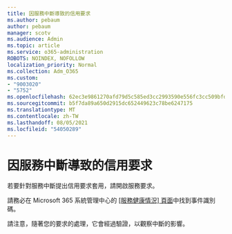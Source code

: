 ```yaml
---
title: 因服務中斷導致的信用要求
ms.author: pebaum
author: pebaum
manager: scotv
ms.audience: Admin
ms.topic: article
ms.service: o365-administration
ROBOTS: NOINDEX, NOFOLLOW
localization_priority: Normal
ms.collection: Adm_O365
ms.custom:
- "9003020"
- "5752"
ms.openlocfilehash: 62ec3e9861270afd79d5c585ed3cc2993590e556fc3cc509bfda3e5d28850f0c
ms.sourcegitcommit: b5f7da89a650d2915dc652449623c78be6247175
ms.translationtype: MT
ms.contentlocale: zh-TW
ms.lasthandoff: 08/05/2021
ms.locfileid: "54050289"
---
```

# <a name="credit-request-due-to-a-service-outage"></a>因服務中斷導致的信用要求

若要針對服務中斷提出信用要求套用，請開啟服務要求。

請務必在 Microsoft 365 系統管理中心的 [[服務健康情況] 頁面](https://docs.microsoft.com/office365/enterprise/view-service-health)中找到事件識別碼。

請注意，隨著您的要求的處理，它會經過驗證，以觀察中斷的影響。
